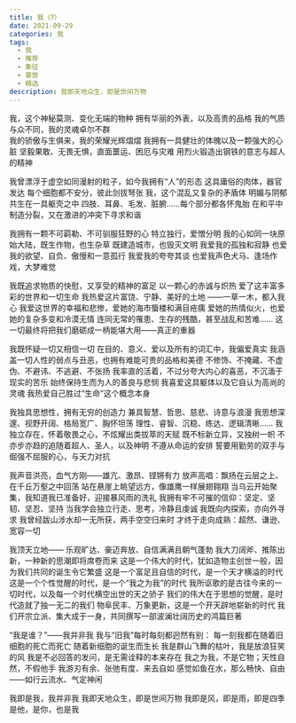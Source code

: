 ```yaml
---
title: 我（7）
date: 2021-09-29
categories: 我
tags:
  - 我
  - 推荐
  - 象征
  - 豪放
  - 精选
description: 我即天地众生，即是世间万物
---
```


我，这个神秘莫测、变化无端的物种
拥有华丽的外表，以及高贵的品格
我的气质与众不同，我的灵魂卓尔不群    
我的骄傲与生俱来，我的荣耀光辉熠熠
我拥有一具健壮的体魄以及一颗强大的心脏
坚毅果敢、无畏无惧，直面噩运、困厄与灾难
用烈火锻造出钢铁的意志与超人的精神

我曾漂浮于虚空如同漫射的粒子，如今我拥有“人”的形态
这具庸俗的肉体，器官发达
每个细胞都不安分，彼此剑拔弩张
我，这个混乱又复杂的矛盾体
明媚与阴郁共生在一具躯壳之中
四肢、耳鼻、毛发、脏腑......每个部分都各怀鬼胎
在和平中制造分裂，又在激进的冲突下寻求和谐

我拥有一颗不可羁勒、不可驯服狂野的心
特立独行，爱憎分明
我的心如同一块原始大陆，既生作物，也生杂草
既建造城市，也毁灭文明
我爱我的孤独和寂静
也爱我的欲望、自负、傲慢和一意孤行
我爱我的夸夸其谈
也爱我声色犬马、逢场作戏，大梦难觉

我既追求物质的快慰，又享受的精神的富足
以一颗心的赤诚与炽热
爱了这丰富多彩的世界和一切生命
我热爱这片富饶、宁静、美好的土地
——一草一木，都入我心
我爱这世界的幸福和悲惨，爱她的海市蜃楼和满目疮痍
爱她的热情似火，也爱她的复杂多变和冷漠无情
连同无常的罹患、生存的残酷，甚至战乱和苦难......
这一切最终将把我们磨砺成一柄能堪大用——真正的重器

我既怀疑一切又相信一切
在目的、意义、爱以及所有的词汇中，我偏爱真实
我涵盖一切人性的弱点与丑恶，也拥有难能可贵的品格和美德
不修饰、不掩藏、不虚伪、不避讳、不逃避、不张扬
我率直的活着，不过分夸大内心的喜恶，不沉湎于现实的苦乐
始终保持生而为人的善良与悲悯
我喜爱这具躯体以及它自认为高尚的灵魂
我热爱自己胜过“生命”这个概念本身

我独具思想性，拥有无穷的创造力
兼具智慧、哲思、慈悲、诗意与浪漫
我思想深邃、视野开阔、格局宽广、胸怀坦荡
理性、睿智、沉稳、练达、逻辑清晰......
我独立存在，怀着敬畏之心，不炫耀出类拔萃的天赋
既不标新立异，又独树一帜
不亦步亦趋的追随着超人、圣人，以及神明
不遵从命运的安排
誓要用勤劳的双手与倔强不屈服的心，与天力对抗

我声音洪亮，血气方刚——雄亢、激昂、铿锵有力
放声高唱：飘扬在云层之上、在千丘万壑之中回荡
站在悬崖上眺望远方，像雄鹰一样展翅翱翔
当乌云开始聚集，我知道我已准备好，迎接暴风雨的洗礼
我拥有牢不可摧的信仰：坚定、坚韧、坚忍、坚持
当我学会独立行走、思考，冷静且虔诚
我既向内探索，亦向外寻求
我曾经跋山涉水却一无所获，两手空空归来时
才终于走向成熟：超然、谦逊、宽容一切

我顶天立地——
乐观旷达、豪迈奔放、自信满满且朝气蓬勃
我大刀阔斧、推陈出新，一种新的思潮即将席卷而来
这是一个伟大的时代，犹如造物主创世一般，因为我们共同的诞生令它繁盛
这是一个富足且自信的时代，是一个天才横溢的时代
这是一个个性觉醒的时代，是一个“我之为我”的时代
我所讴歌的是古往今来的一切时代，以及每一个时代横空出世的天之骄子
我们的伟大在于思想的觉醒，是时代造就了独一无二的我们
物阜民丰、万象更新，这是一个开天辟地崭新的时代
我们开宗立派、集大成于一身，共同撰写一部波澜壮阔历史的鸿篇巨著

“我是谁？”——我并非我
我与“旧我”每时每刻都迥然有别：
每一刻我都在随着旧细胞的死亡而死亡
随着新细胞的诞生而生长
我是群山飞舞的枯叶，我是放浪狂笑的风
我是不必回答的发问，是无需诠释的本来存在
我之为我，不是它物；天性自然，不假他手
我游刃有余、张弛有度、来去自如
感觉如鱼在水，那么畅快、自由
——如行云流水、气定神闲

我即是我，我并非我
我即天地众生，即是世间万物
我即是风，即是雨，即是四季
是他，是你，也是我
